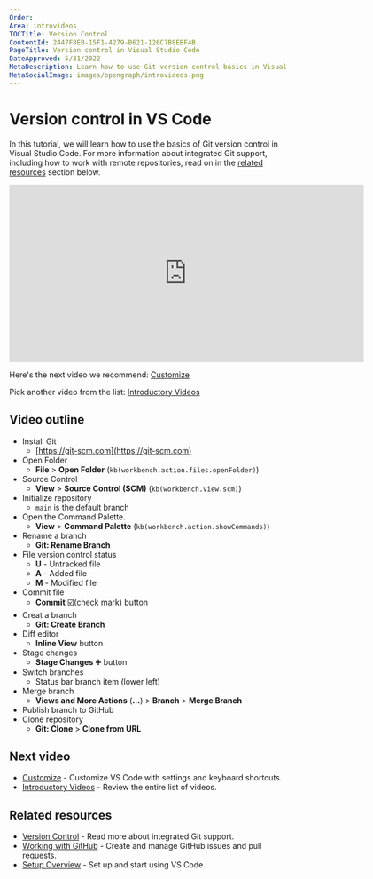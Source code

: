 ```yaml
---
Order:
Area: introvideos
TOCTitle: Version Control
ContentId: 2447F8EB-15F1-4279-B621-126C7B8EBF4B
PageTitle: Version control in Visual Studio Code
DateApproved: 5/31/2022
MetaDescription: Learn how to use Git version control basics in Visual Studio Code.
MetaSocialImage: images/opengraph/introvideos.png
---
```

# Version control in VS Code

In this tutorial, we will learn how to use the basics of Git version control in Visual Studio Code. For more information about integrated Git support, including how to work with remote repositories, read on in the [related resources](/docs/introvideos/versioncontrol.md#related-resources) section below.

<iframe src="https://www.youtube.com/embed/i_23KUAEtUM?autoplay=true" width="640" height="320" allowFullScreen="true" frameBorder="0" title="Using Git with Visual Studio Code"></iframe>

Here's the next video we recommend: [Customize](/docs/introvideos/customize.md)

Pick another video from the list: [Introductory Videos](/docs/getstarted/introvideos.md)

## Video outline

* Install Git
  * [https://git-scm.com](https://git-scm.com)
* Open Folder
  * **File** > **Open Folder** (`kb(workbench.action.files.openFolder)`)
* Source Control
  * **View** > **Source Control (SCM)** (`kb(workbench.view.scm)`)
* Initialize repository
  * `main` is the default branch
* Open the Command Palette.
  * **View** > **Command Palette** (`kb(workbench.action.showCommands)`)
* Rename a branch
  * **Git: Rename Branch**
* File version control status
  * **U** - Untracked file
  * **A** - Added file
  * **M** - Modified file
* Commit file
  * **Commit** ☑️(check mark) button
* Creat a branch
  * **Git: Create Branch**
* Diff editor
  * **Inline View** button
* Stage changes
  * **Stage Changes** ➕ button
* Switch branches
  * Status bar branch item (lower left)
* Merge branch
  * **Views and More Actions** (**...**) > **Branch** > **Merge Branch**
* Publish branch to GitHub
* Clone repository
  * **Git: Clone** > **Clone from URL**

## Next video

* [Customize](/docs/introvideos/customize.md) - Customize VS Code with settings and keyboard shortcuts.
* [Introductory Videos](/docs/getstarted/introvideos.md) - Review the entire list of videos.

## Related resources

* [Version Control](/docs/editor/versioncontrol.md) - Read more about integrated Git support.
* [Working with GitHub](/docs/editor/github.md) - Create and manage GitHub issues and pull requests.
* [Setup Overview](/docs/setup/setup-overview.md) - Set up and start using VS Code.
